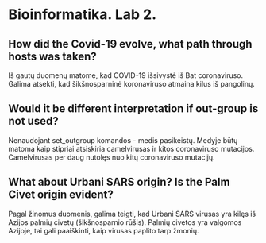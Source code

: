 # Bioinformatika. Lab 2.

## How did the Covid-19 evolve, what path through hosts was taken?
Iš gautų duomenų matome, kad COVID-19 išsivystė iš Bat coronaviruso. Galima atsekti, kad šikšnosparninė koronaviruso atmaina kilus iš pangolinų.

## Would it be different interpretation if out-group is not used?
Nenaudojant set_outgroup komandos - medis pasikeistų. Medyje būtų matoma kaip stipriai atsiskiria camelvirusas ir kitos coronaviruso mutacijos. Camelvirusas per daug nutolęs nuo kitų coronaviruso mutacijų.

## What about Urbani SARS origin? Is the Palm Civet origin evident?

Pagal žinomus duomenis, galima teigti, kad Urbani SARS virusas yra kilęs iš Azijos palmių civetų (šikšnosparnio rūšis). Palmių civetos yra valgomos Azijoje, tai gali paaiškinti, kaip virusas paplito tarp žmonių.

